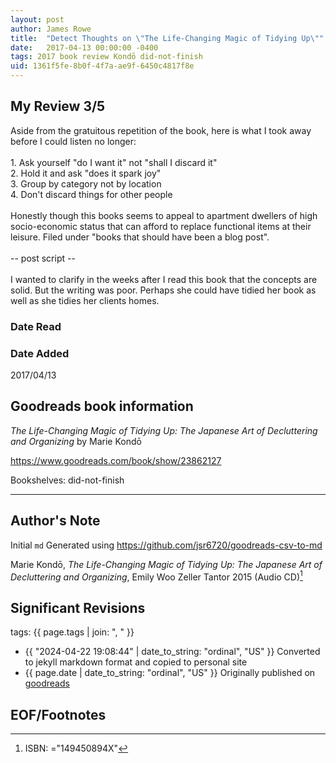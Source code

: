 ```yaml
---
layout: post
author: James Rowe
title:  "Detect Thoughts on \"The Life-Changing Magic of Tidying Up\""
date:   2017-04-13 00:00:00 -0400
tags: 2017 book review Kondō did-not-finish
uid: 1361f5fe-8b0f-4f7a-ae9f-6450c4817f8e
---
```




## My Review 3/5

Aside from the gratuitous repetition of the book, here is what I took away before I could listen no longer:<br/><br/>1. Ask yourself "do I want it" not "shall I discard it"<br/>2. Hold it and ask "does it spark joy"<br/>3. Group by category not by location<br/>4. Don't discard things for other people<br/><br/>Honestly though this books seems to appeal to apartment dwellers of high socio-economic status that can afford to replace functional items at their leisure. Filed under "books that should have been a blog post".<br/><br/>-- post script --<br/><br/>I wanted to clarify in the weeks after I read this book that the concepts are solid. But the writing was poor. Perhaps she could have tidied her book as well as she tidies her clients homes.

### Date Read


### Date Added
2017/04/13

## Goodreads book information

*The Life-Changing Magic of Tidying Up: The Japanese Art of Decluttering and Organizing* by Marie Kondō

https://www.goodreads.com/book/show/23862127

Bookshelves: did-not-finish

---

## Author's Note

Initial `md` Generated using https://github.com/jsr6720/goodreads-csv-to-md

Marie Kondō, *The Life-Changing Magic of Tidying Up: The Japanese Art of Decluttering and Organizing*, Emily Woo Zeller Tantor 2015 (Audio CD)[^1]

## Significant Revisions

tags: {{ page.tags | join: ", " }} <!-- todo move this somewhere -->

- {{ "2024-04-22 19:08:44" | date_to_string: "ordinal", "US" }} Converted to jekyll markdown format and copied to personal site
- {{ page.date | date_to_string: "ordinal", "US" }} Originally published on [goodreads](https://www.goodreads.com)

## EOF/Footnotes

[^1]: ISBN: ="149450894X"